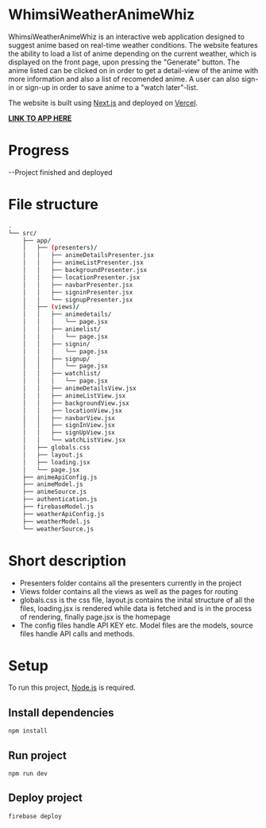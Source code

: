 # WhimsiWeatherAnimeWhiz

WhimsiWeatherAnimeWhiz is an interactive web application designed to suggest anime based on real-time weather conditions. The website features the ability to load a list of anime depending on the current weather, which is displayed on the front page, upon pressing the "Generate" button. The anime listed can be clicked on in order to get a detail-view of the anime with more information and also a list of recomended anime. A user can also sign-in or sign-up in order to save anime to a "watch later"-list.

The website is built using [Next.js](https://nextjs.org//) and deployed on [Vercel](https://vercel.com//).

**[LINK TO APP HERE](https://dh2646-project-git-main-milles-projects-c6826149.vercel.app/)**
# Progress

--Project finished and deployed

# File structure

```bash
.
└── src/
    ├── app/
    │   ├── (presenters)/
    │   │   ├── animeDetailsPresenter.jsx
    │   │   ├── animeListPresenter.jsx
    │   │   ├── backgroundPresenter.jsx
    │   │   ├── locationPresenter.jsx
    │   │   ├── navbarPresenter.jsx
    │   │   ├── signinPresenter.jsx
    │   │   └── signupPresenter.jsx
    │   ├── (views)/
    │   │   ├── animedetails/
    │   │   │   └── page.jsx
    │   │   ├── animelist/
    │   │   │   └── page.jsx
    │   │   ├── signin/
    │   │   │   └── page.jsx
    │   │   ├── signup/
    │   │   │   └── page.jsx
    │   │   ├── watchlist/
    │   │   │   └── page.jsx
    │   │   ├── animeDetailsView.jsx
    │   │   ├── animeListView.jsx
    │   │   ├── backgroundView.jsx
    │   │   ├── locationView.jsx
    │   │   ├── navbarView.jsx
    │   │   ├── signInView.jsx
    │   │   ├── signUpView.jsx
    │   │   └── watchListView.jsx
    │   ├── globals.css
    │   ├── layout.js
    │   ├── loading.jsx
    │   └── page.jsx
    ├── animeApiConfig.js
    ├── animeModel.js
    ├── animeSource.js
    ├── authentication.js
    ├── firebaseModel.js
    ├── weatherApiConfig.js
    ├── weatherModel.js
    └── weatherSource.js
```

# Short description

- Presenters folder contains all the presenters currently in the project
- Views folder contains all the views as well as the pages for routing
- globals.css is the css file, layout.js contains the inital structure of all the files, loading.jsx is rendered while data is fetched and is in the process of rendering, finally page.jsx is the homepage
- The config files handle API KEY etc. Model files are the models, source files handle API calls and methods.

# Setup

To run this project, [Node.js](https://nodejs.org/en/) is required.

## Install dependencies

    npm install

## Run project

    npm run dev

## Deploy project

    firebase deploy

